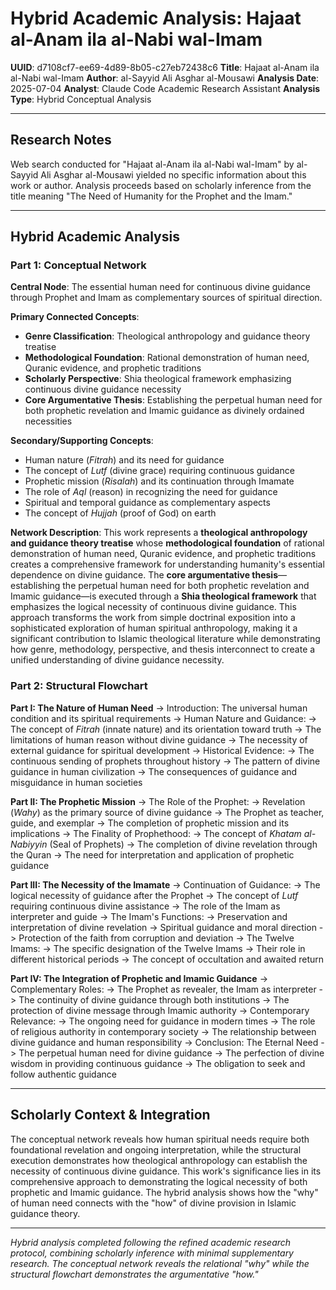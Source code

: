 # Hybrid Academic Analysis: Hajaat al-Anam ila al-Nabi wal-Imam

**UUID**: d7108cf7-ee69-4d89-8b05-c27eb72438c6
**Title**: Hajaat al-Anam ila al-Nabi wal-Imam
**Author**: al-Sayyid Ali Asghar al-Mousawi
**Analysis Date**: 2025-07-04
**Analyst**: Claude Code Academic Research Assistant
**Analysis Type**: Hybrid Conceptual Analysis

---

## Research Notes

Web search conducted for "Hajaat al-Anam ila al-Nabi wal-Imam" by al-Sayyid Ali Asghar al-Mousawi yielded no specific information about this work or author. Analysis proceeds based on scholarly inference from the title meaning "The Need of Humanity for the Prophet and the Imam."

---

## Hybrid Academic Analysis

### Part 1: Conceptual Network

**Central Node**: The essential human need for continuous divine guidance through Prophet and Imam as complementary sources of spiritual direction.

**Primary Connected Concepts**:
- **Genre Classification**: Theological anthropology and guidance theory treatise
- **Methodological Foundation**: Rational demonstration of human need, Quranic evidence, and prophetic traditions
- **Scholarly Perspective**: Shia theological framework emphasizing continuous divine guidance necessity
- **Core Argumentative Thesis**: Establishing the perpetual human need for both prophetic revelation and Imamic guidance as divinely ordained necessities

**Secondary/Supporting Concepts**:
- Human nature (*Fitrah*) and its need for guidance
- The concept of *Lutf* (divine grace) requiring continuous guidance
- Prophetic mission (*Risalah*) and its continuation through Imamate
- The role of *Aql* (reason) in recognizing the need for guidance
- Spiritual and temporal guidance as complementary aspects
- The concept of *Hujjah* (proof of God) on earth

**Network Description**: This work represents a **theological anthropology and guidance theory treatise** whose **methodological foundation** of rational demonstration of human need, Quranic evidence, and prophetic traditions creates a comprehensive framework for understanding humanity's essential dependence on divine guidance. The **core argumentative thesis**—establishing the perpetual human need for both prophetic revelation and Imamic guidance—is executed through a **Shia theological framework** that emphasizes the logical necessity of continuous divine guidance. This approach transforms the work from simple doctrinal exposition into a sophisticated exploration of human spiritual anthropology, making it a significant contribution to Islamic theological literature while demonstrating how genre, methodology, perspective, and thesis interconnect to create a unified understanding of divine guidance necessity.

### Part 2: Structural Flowchart

**Part I: The Nature of Human Need**
-> Introduction: The universal human condition and its spiritual requirements
-> Human Nature and Guidance:
   -> The concept of *Fitrah* (innate nature) and its orientation toward truth
   -> The limitations of human reason without divine guidance
   -> The necessity of external guidance for spiritual development
-> Historical Evidence:
   -> The continuous sending of prophets throughout history
   -> The pattern of divine guidance in human civilization
   -> The consequences of guidance and misguidance in human societies

**Part II: The Prophetic Mission**
-> The Role of the Prophet:
   -> Revelation (*Wahy*) as the primary source of divine guidance
   -> The Prophet as teacher, guide, and exemplar
   -> The completion of prophetic mission and its implications
-> The Finality of Prophethood:
   -> The concept of *Khatam al-Nabiyyin* (Seal of Prophets)
   -> The completion of divine revelation through the Quran
   -> The need for interpretation and application of prophetic guidance

**Part III: The Necessity of the Imamate**
-> Continuation of Guidance:
   -> The logical necessity of guidance after the Prophet
   -> The concept of *Lutf* requiring continuous divine assistance
   -> The role of the Imam as interpreter and guide
-> The Imam's Functions:
   -> Preservation and interpretation of divine revelation
   -> Spiritual guidance and moral direction
   -> Protection of the faith from corruption and deviation
-> The Twelve Imams:
   -> The specific designation of the Twelve Imams
   -> Their role in different historical periods
   -> The concept of occultation and awaited return

**Part IV: The Integration of Prophetic and Imamic Guidance**
-> Complementary Roles:
   -> The Prophet as revealer, the Imam as interpreter
   -> The continuity of divine guidance through both institutions
   -> The protection of divine message through Imamic authority
-> Contemporary Relevance:
   -> The ongoing need for guidance in modern times
   -> The role of religious authority in contemporary society
   -> The relationship between divine guidance and human responsibility
-> Conclusion: The Eternal Need
   -> The perpetual human need for divine guidance
   -> The perfection of divine wisdom in providing continuous guidance
   -> The obligation to seek and follow authentic guidance

---

## Scholarly Context & Integration

The conceptual network reveals how human spiritual needs require both foundational revelation and ongoing interpretation, while the structural execution demonstrates how theological anthropology can establish the necessity of continuous divine guidance. This work's significance lies in its comprehensive approach to demonstrating the logical necessity of both prophetic and Imamic guidance. The hybrid analysis shows how the "why" of human need connects with the "how" of divine provision in Islamic guidance theory.

---

*Hybrid analysis completed following the refined academic research protocol, combining scholarly inference with minimal supplementary research. The conceptual network reveals the relational "why" while the structural flowchart demonstrates the argumentative "how."*